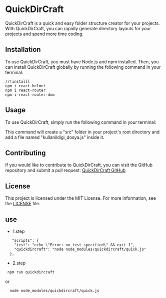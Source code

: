 
# QuickDirCraft

QuickDirCraft is a quick and easy folder structure creator for your projects. With QuickDirCraft, you can rapidly generate directory layouts for your projects and spend more time coding.

## Installation

To use QuickDirCraft, you must have Node.js and npm installed. Then, you can install QuickDirCraft globally by running the following command in your terminal:

```
//!installl
npm i react-helmet
npm i react-router
npm i react-router-dom
```

## Usage

To use QuickDirCraft, simply run the following command in your terminal:


This command will create a "src" folder in your project's root directory and add a file named "kullanildigi_dosya.js" inside it.




## Contributing

If you would like to contribute to QuickDirCraft, you can visit the GitHub repository and submit a pull request: [QuickDirCraft GitHub](https://github.com/elnurbaxsiyev/quickdircraft)

## License

This project is licensed under the MIT License. For more information, see the [LICENSE](LICENSE) file.


  
## use
* 1.step 
```
   "scripts": {
    "test": "echo \"Error: no test specified\" && exit 1",
    "quickdircraft": "node node_modules/quickdircraft/quick.js" 
  },  
```

* 2.step
```
 npm run quickdircraft  
```
  or
```
  node node_modules/quickdircraft/quick.js
```
